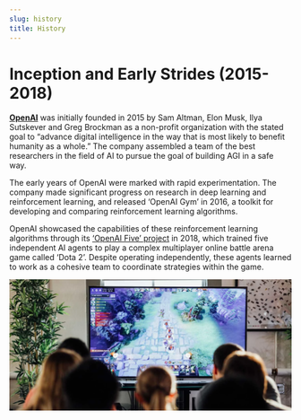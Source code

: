 ```yaml
---
slug: history
title: History
---
```

# Inception and Early Strides (2015-2018)

[**OpenAI**](https://openai.com/) was initially founded in 2015 by Sam Altman, Elon Musk, Ilya Sutskever and Greg Brockman 
as a non-profit organization with the stated goal to “advance digital intelligence in the way 
that is most likely to benefit humanity as a whole.” The company assembled a team of the best 
researchers in the field of AI to pursue the goal of building AGI in a safe way.

The early years of OpenAI were marked with rapid experimentation. The company made significant progress 
on research in deep learning and reinforcement learning, and released ‘OpenAI Gym’ in 2016, a toolkit for 
developing and comparing reinforcement learning algorithms.

OpenAI showcased the capabilities of these reinforcement learning algorithms through its [‘OpenAI Five’ project](https://openai.com/index/openai-five/) 
in 2018, which trained five independent AI agents to play a complex multiplayer online battle arena game called ‘Dota 2’. 
Despite operating independently, these agents learned to work as a cohesive team to coordinate strategies within the game.

![OpenAI Five](./openAI5.png)

